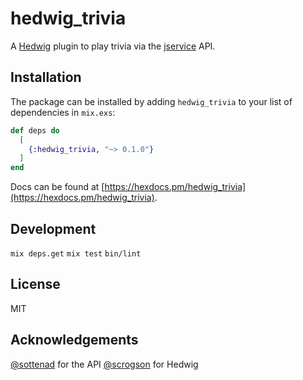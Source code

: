 # hedwig_trivia

A [Hedwig](https://github.com/hedwig-im/hedwig) plugin to play trivia via the
[jservice](http://jservice.io/) API.

## Installation

The package can be installed by adding `hedwig_trivia` to your list of
dependencies in `mix.exs`:

```elixir
def deps do
  [
    {:hedwig_trivia, "~> 0.1.0"}
  ]
end
```

Docs can be found at
[https://hexdocs.pm/hedwig_trivia](https://hexdocs.pm/hedwig_trivia).

## Development

`mix deps.get`
`mix test`
`bin/lint`

## License

MIT

## Acknowledgements

[@sottenad](https://github.com/sottenad) for the API
[@scrogson](https://github.com/scrogson) for Hedwig

